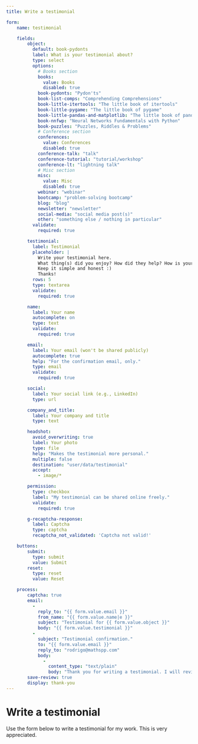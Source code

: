 ```yaml
---
title: Write a testimonial

form:
    name: testimonial

    fields:
        object:
          default: book-pydonts
          label: What is your testimonial about?
          type: select
          options:
            # Books section
            books:
              value: Books
              disabled: true
            book-pydonts: "Pydon'ts"
            book-list-comps: "Comprehending Comprehensions"
            book-little-itertools: "The little book of itertools"
            book-little-pygame: "The little book of pygame"
            book-little-pandas-and-matplotlib: "The little book of pandas & matplotlib"
            book-nnfwp: "Neural Networks Fundamentals with Python"
            book-puzzles: "Puzzles, Riddles & Problems"
            # Conference section
            conferences:
              value: Conferences
              disabled: true
            conference-talk: "talk"
            conference-tutorial: "tutorial/workshop"
            conference-lt: "lightning talk"
            # Misc section
            misc:
              value: Misc
              disabled: true
            webinar: "webinar"
            bootcamp: "problem-solving bootcamp"
            blog: "blog"
            newsletter: "newsletter"
            social-media: "social media post(s)"
            other: "something else / nothing in particular"
          validate:
            required: true

        testimonial:
          label: Testimonial
          placeholder: |
            Write your testimonial here.
            What thing(s) did you enjoy? How did they help? How is your code / life better now?
            Keep it simple and honest :)
            Thanks!
          rows: 5
          type: textarea
          validate:
            required: true

        name:
          label: Your name
          autocomplete: on
          type: text
          validate:
            required: true

        email:
          label: Your email (won't be shared publicly)
          autocomplete: true
          help: "For the confirmation email, only."
          type: email
          validate:
            required: true

        social:
          label: Your social link (e.g., LinkedIn)
          type: url

        company_and_title:
          label: Your company and title
          type: text

        headshot:
          avoid_overwriting: true
          label: Your photo
          type: file
          help: "Makes the testimonial more personal."
          multiple: false
          destination: "user/data/testimonial"
          accept:
            - image/*

        permission:
          type: checkbox
          label: "My testimonial can be shared online freely."
          validate:
            required: true

        g-recaptcha-response:
          label: Captcha
          type: captcha
          recaptcha_not_validated: 'Captcha not valid!'

    buttons:
        submit:
          type: submit
          value: Submit
        reset:
          type: reset
          value: Reset

    process:
        captcha: true
        email:
          -
            reply_to: "{{ form.value.email }}"
            from_name: "{{ form.value.name|e }}"
            subject: "Testimonial for {{ form.value.object }}"
            body: "{{ form.value.testimonial }}"
          -
            subject: "Testimonial confirmation."
            to: "{{ form.value.email }}"
            reply_to: "rodrigo@mathspp.com"
            body:
              -
                content_type: "text/plain"
                body: "Thank you for writing a testimonial. I will review it as soon as possible and add it to the testimonials page. If you didn't include your picture in the review you submitted, feel free to reply to this email and attach your picture there. Having a picture, even if it does not look professional, makes the testimonial much more personal – and therefore, valuable."
        save-review: true
        display: thank-you
---
```


# Write a testimonial

Use the form below to write a testimonial for my work.
This is very appreciated.

